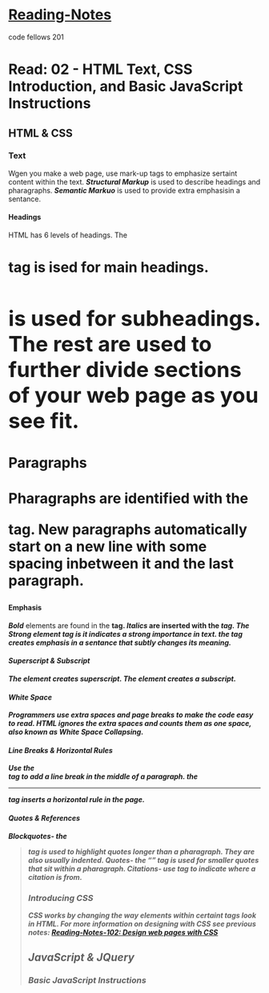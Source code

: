 # [Reading-Notes](https://alsosteve.github.io/reading-notes/)
code fellows 201

# Read: 02 - HTML Text, CSS Introduction, and Basic JavaScript Instructions

## HTML & CSS

### Text

Wgen you make a web page, use mark-up tags to emphasize sertaint content within the text. **_Structural Markup_** is used to describe headings and pharagraphs. **_Semantic Markuo_** is used to provide extra emphasisin a sentance.

#### Headings 
HTML has 6 levels of headings. The **<h1>** tag is ised for main headings. **<h2>** is used for subheadings. The rest are used to further divide sections of your web page as you see fit.

#### Paragraphs
Pharagraphs are identified with the **<p>** tag. New paragraphs automatically start on a new line with some spacing inbetween it and the last paragraph.

#### Emphasis
**_Bold_** elements are found in the **<b>** tag.
**_Italics_** are inserted with the **<i>** tag.
The **_Strong_** element tag is **<stronh>** it indicates a strong importance in text.
the **<em>** tag creates **_emphasis_** in a sentance that subtly changes its meaning.

#### Superscript & Subscript
The **<sup>** element creates superscript.
The **<sub>** element creates a subscript.

#### White Space
Programmers use extra spaces and page breaks to make the code easy to read. HTML ignores the extra spaces and counts them as one space, also known as **White Space Collapsing**.

#### Line Breaks & Horizontal Rules
Use the **<br />** tag to add a line break in the middle of a paragraph.
the **<hr />** tag inserts a horizontal rule in the page.

#### Quotes & References
**_Blockquotes_**- the **<blockquote>** tag is used to highlight quotes longer than a pharagraph. They are also usually indented.
**_Quotes_**- the **<q>** tag is used for smaller quotes that sit within a pharagraph.
**_Citations_**- use **<cite>** tag to indicate where a citation is from.

### Introducing CSS

CSS works by changing the way elements within certaint tags look in HTML.
For more information on designing with CSS see previous notes: [Reading-Notes-102: Design web pages with CSS](https://alsosteve.github.io/reading-notes/designwithcss)

## JavaScript & JQuery

### Basic JavaScript Instructions

